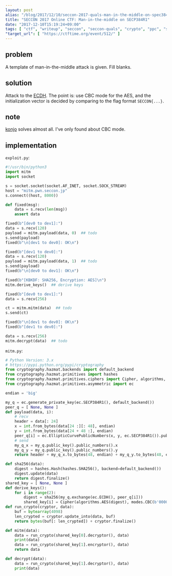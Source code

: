```yaml
---
layout: post
alias: "/blog/2017/12/10/seccon-2017-quals-man-in-the-middle-on-spec384r1/"
title: "SECCON 2017 Online CTF: Man-in-the-middle on SECP384R1"
date: "2017-12-10T15:19:24+09:00"
tags: [ "ctf", "writeup", "seccon", "seccon-quals", "crypto", "ppc", "spec384r1", "man-in-the-middle", "elliptic-curve", "elliptic-curve-diffie-hellman" ]
"target_url": [ "https://ctftime.org/event/512/" ]
---
```


## problem

A template of man-in-the-middle attack is given. Fill blanks.

## solution

Attack to the [ECDH](https://en.wikipedia.org/wiki/Elliptic-curve_Diffie%E2%80%93Hellman).
The point is: use CBC mode for the AES, and the initialization vector is decided by comparing to the flag format `SECCON{...}`.

## note

[konjo](https://twitter.com/konjo_p) solves almost all.
I've only found about CBC mode.

## implementation

`exploit.py`:

``` python
#!/usr/bin/python3
import mitm
import socket

s = socket.socket(socket.AF_INET, socket.SOCK_STREAM)
host = "mitm.pwn.seccon.jp"
s.connect((host, 8000))

def fixed(msg):
    data = s.recv(len(msg))
    assert data

fixed(b"[dev0 to dev1]:")
data = s.recv(120)
payload = mitm.payload(data, 0)  ## todo
s.send(payload)
fixed(b"\n[dev1 to dev0]: OK\n")

fixed(b"[dev1 to dev0]:")
data = s.recv(120)
payload = mitm.payload(data, 1)  ## todo
s.send(payload)
fixed(b"\n[dev0 to dev1]: OK\n")

fixed(b"[KBKDF: SHA256, Encryption: AES]\n")
mitm.derive_keys()  ## derive keys

fixed(b"[dev0 to dev1]:")
data = s.recv(256)

ct = mitm.mitm(data)  ## todo
s.send(ct)

fixed(b"\n[dev1 to dev0]: OK\n")
fixed(b"[dev1 to dev0]:")

data = s.recv(256)
mitm.decrypt(data)  ## todo
```


`mitm.py`:

``` python
# Python Version: 3.x
# https://pypi.python.org/pypi/cryptography
from cryptography.hazmat.backends import default_backend
from cryptography.hazmat.primitives import hashes
from cryptography.hazmat.primitives.ciphers import Cipher, algorithms, modes
from cryptography.hazmat.primitives.asymmetric import ec

endian = 'big'

my_q = ec.generate_private_key(ec.SECP384R1(), default_backend())
peer_q = [ None, None ]
def payload(data, i):
    # recv
    header = data[: 24]
    x = int.from_bytes(data[24 :][: 48], endian)
    y = int.from_bytes(data[24 + 48 :], endian)
    peer_q[i] = ec.EllipticCurvePublicNumbers(x, y, ec.SECP384R1()).public_key(default_backend())
    # send
    my_q_x = my_q.public_key().public_numbers().x
    my_q_y = my_q.public_key().public_numbers().y
    return header + my_q_x.to_bytes(48, endian) + my_q_y.to_bytes(48, endian)

def sha256(data):
    digest = hashes.Hash(hashes.SHA256(), backend=default_backend())
    digest.update(data)
    return digest.finalize()
shared_key = [ None, None ]
def derive_keys():
    for i in range(2):
        digest = sha256(my_q.exchange(ec.ECDH(), peer_q[i]))
        shared_key[i] = Cipher(algorithms.AES(digest), modes.CBC(b'0000000000000000'), default_backend())
def run_crypto(cryptor, data):
    buf = bytearray(4098)
    len_crypted = cryptor.update_into(data, buf)
    return bytes(buf[: len_crypted]) + cryptor.finalize()

def mitm(data):
    data = run_crypto(shared_key[0].decryptor(), data)
    print(data)
    data = run_crypto(shared_key[1].encryptor(), data)
    return data

def decrypt(data):
    data = run_crypto(shared_key[1].decryptor(), data)
    print(data)
```
